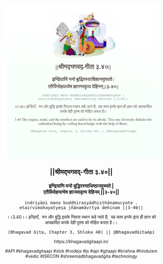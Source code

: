 <img src="../../asset/BG_3_40.png"/>
<center><h2>||श्रीमद्‍भगवद्‍-गीता ३.४०||</h2>
<h3>इन्द्रियाणि मनो बुद्धिरस्याधिष्ठानमुच्यते |<br/>एतैर्विमोहयत्येष ज्ञानमावृत्य देहिनम् ||३-४०||</h3>
<pre>indriyāṇi mano buddhirasyādhiṣṭhānamucyate .<br/>etairvimohayatyeṣa jñānamāvṛtya dehinam ||3-40||</pre>
<p>।।3.40।। इन्द्रियाँ,  मन और बुद्धि इसके निवास स्थान कहे जाते हैं;  यह काम इनके द्वारा ही ज्ञान को आच्छादित करके देही पुरुष को मोहित करता है।।</p>
<pre>(Bhagavad Gita, Chapter 3, Shloka 40) || @BhagavadGitaApi</pre><p>https://bhagavadgitaapi.in/</p><p>#API #bhagavadgitaapi #slok #nodejs #js #api #gitaapi #krishna #hinduism #vedic #ISKCON #shreemadbhagavadgita #technology</p></center>